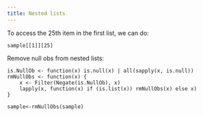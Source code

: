 ```yaml
---
title: Nested lists
---
```


To access the 25th item in the first list, we can do:

	sample[[1]][25]

Remove null obs from nested lists:

	is.NullOb <- function(x) is.null(x) | all(sapply(x, is.null))
	rmNullObs <- function(x) {
   		x <- Filter(Negate(is.NullOb), x)
   		lapply(x, function(x) if (is.list(x)) rmNullObs(x) else x)
	}

	sample<-rmNullObs(sample)

